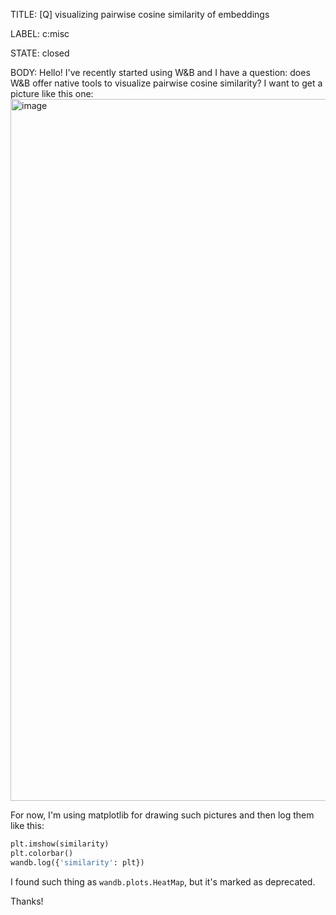 TITLE:
[Q] visualizing pairwise cosine similarity of embeddings

LABEL:
c:misc

STATE:
closed

BODY:
Hello! I've recently started using W&B and I have a question: does W&B offer native tools to visualize pairwise cosine similarity? I want to get a picture like this one:
<img width="1123" alt="image" src="https://user-images.githubusercontent.com/36272321/184406792-3e38f12e-c10c-460e-abef-60ba12fe9e8d.png">

For now, I'm using matplotlib for drawing such pictures and then log them like this:
```python
plt.imshow(similarity)
plt.colorbar()
wandb.log({'similarity': plt})
```

I found such thing as ```wandb.plots.HeatMap```, but it's marked as deprecated.

Thanks!

